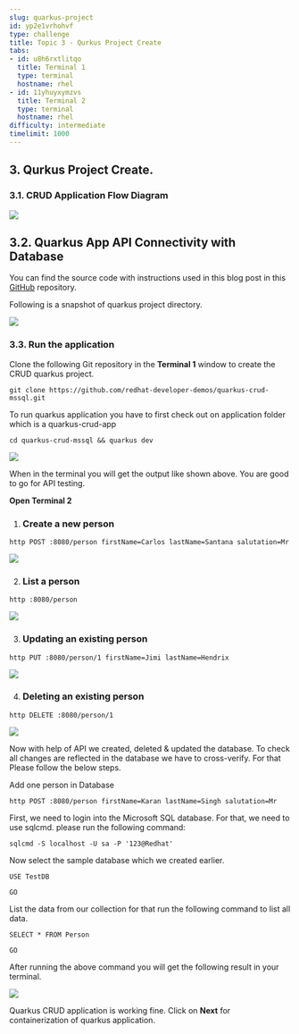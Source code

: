```yaml
---
slug: quarkus-project
id: yp2e1vrhohvf
type: challenge
title: Topic 3 - Qurkus Project Create
tabs:
- id: u8h6rxtlitqo
  title: Terminal 1
  type: terminal
  hostname: rhel
- id: 11yhuyxymzvs
  title: Terminal 2
  type: terminal
  hostname: rhel
difficulty: intermediate
timelimit: 1000
---
```




## 3. Qurkus Project Create.




### **3.1. CRUD Application Flow Diagram**







![](https://lh4.googleusercontent.com/lykH3lMhYXpRefLwQMuIL-7-jOczBQNr69os-C_fFO7NeWMgM2xH5fJfHr4MBgIT49OY6Ys2gNbRL_JjUiurCyNr1zvh5dhco2dGBSdlSl1-tcplrRNYl8F25ZUTGXXU3wJBt5P_TPjkZYoRWRdj4bU5vdcr3jx3eVLTMhwJAKRAnVV9xOTXrS3oYco_)





## **3.2. Quarkus App API Connectivity with Database**



You can find the source code with instructions used in this blog post in this [GitHub](https://github.com/redhat-developer-demos/quarkus-crud-mssql) repository.



Following is a snapshot of quarkus project directory.



![](https://lh6.googleusercontent.com/qKkrJaXHP3KTWL3z9Y2FMfUSCN9TAhq-Sx51sVaZdNe1U_z9-4OGErIqGoqo2UMjkp11_e4wy7f7NYlRbDIWZDwDai6-3lyLJG6Dgl_biA99z5pTNZcUdqjR0h-Zo2yjmk64vtSNwqL7A0Ut9jQ9tMvz_cLZtfKWs41gh5uVg1VqphzZzN8jTybInVVM)






### **3.3. Run the application**



Clone the following Git repository in the **Terminal 1** window to create the CRUD quarkus project.

```
git clone https://github.com/redhat-developer-demos/quarkus-crud-mssql.git
```



To run quarkus application you have to first check out on application folder which is a quarkus-crud-app


```
cd quarkus-crud-mssql && quarkus dev
```



![](https://lh5.googleusercontent.com/FngStSZxP8kiqNz5gUM10eTDYwFjOqXRD17GSQN07UjysAJhOlbzL6-lyEXmoeF4swnWYJ4UvE2jhyiahaEPw4lf0FgqV-GjBvWOrhFw4D04pGwk0ZnrugQsyKBZAMHZ2criS0pjDh5ipz4_9LXS3HAWHucuxTfsFQPtxLwdE7lYr39MNuIcWXZsEufh)



When in the terminal you will get the output like shown above.  You are good to go for API testing.


**Open Terminal 2**



1. ### Create a new person

```
http POST :8080/person firstName=Carlos lastName=Santana salutation=Mr
```

![](https://lh4.googleusercontent.com/tGIyb5psKftQSsZfvNuNwfAf71nyEzKVJCYBZiQj0GZRNGEoo4s0n3YSUb1YXFdC4t3CLy9WkatIKkD3odYOlLvpeB65eNKCFAWPeK98K5362gP5oZZ0msq65kx_QcnBEvG2U-qHVlDAXo9Qhzk6JsEZ4H0lsL9uzbfMgADyVOJGSfjMc4y90OHbt-ms)

2. ### List a person


```
http :8080/person
```




![](https://lh5.googleusercontent.com/C9pQPqMO3rx1WH5oTMfBpkQO2gUDPovX66r5FWoQple4EgSoEMo-QE03I3y36wvMdvvQlk_43J-Izo37YeB_KUVlj9jjLNvWOurtOpL8bWexMijjeZOKrbdjTLGS0wynlUVZjCiDxe1GjtLGB0Yg878rLCdQfldmoZ2dsZAcSF6AwpeA8wM0R_8f5F4J)






3. ### Updating an existing person

```
http PUT :8080/person/1 firstName=Jimi lastName=Hendrix
```

![](https://lh6.googleusercontent.com/58MTUpe5nnYOVuPQDyXX7Qq--y_9sf9OJ6OFknUzSfUrXG88XqnnsY1Mwc4awy7FosuGAB9deodQnmAn_n48Z4U5WsFXo0Hk1R-AF4PSZyCo26ir_Fwz0r5VFJMUF7uCvXdTdD8NmPvRzTqQXc8hoZozMlNBygsSAHGnQC-hCN_02cEG8J-suTjahO3Z)












4. ### Deleting an existing person

```
http DELETE :8080/person/1
```




![](https://lh5.googleusercontent.com/GoieZ_esZkVBDnc22SR0uR_kJ_Kbsx6nE90xENZ4LTmvp2aegzT096N78evYVWsKoqv9VQ-lZZyg3hufOpMajHQGmoe_ULB4d05jebdajHLahjlXWnNSAagjTBOOVEMPK6RyQStogjybaLAlEoloEz4Z1gb6ZQvrcQHeqcWZiNF2giKkfEJ9E7jBO2d4)




Now with help of API we created, deleted & updated the database. To check all changes are reflected in the database we have to cross-verify. For that Please follow the below steps.

Add one person in Database

```
http POST :8080/person firstName=Karan lastName=Singh salutation=Mr
```

First, we need to login into the Microsoft SQL database. For that, we need to use sqlcmd. please run the following command:

```
sqlcmd -S localhost -U sa -P '123@Redhat'
```




Now select the sample database which we created earlier.

```
USE TestDB
```

```
GO
```




List the data from our collection for that run the following command to list all data.

```
SELECT * FROM Person
```
```
GO
```










After running the above command you will get the following result in your terminal.



![](https://lh4.googleusercontent.com/A0mHeUoCYV5HgfPfb0Bt4Oi73zY5Z4ao-ihr1bFqNwm_F7GxDT5hn6PE1-1sIJ_WzkR_7TKsmpLCaOtHD-HOHjfXO1wcU9_OSN_1O6CCNBtbuf6VOxA2RXXn1xtBIdC-25YNX8dd1kSgJ3Y_P-xI-rgWwa1UMrT6M1aBS8wtrl_kdxzPIOatk105IonA)

Quarkus CRUD application is working fine. Click on **Next** for containerization of quarkus application.